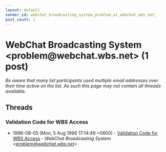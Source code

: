 ```yaml
---
layout: default
sender_id: webchat_broadcasting_system_problem_at_webchat_wbs_net_
post_count: 1
---
```


# WebChat Broadcasting System <problem<span>@</span>webchat.wbs.net> (1 post)

_Be aware that many list participants used multiple email addresses over their time active on the list. As such this page may not contain all threads available._

## Threads

### Validation Code for WBS Access
+ 1996-08-05 (Mon, 5 Aug 1996 17:14:49 +0800) - [Validation Code for WBS Access](/archive/1996/08/558acedf80e93b7401d38bbcee8b30757dd072e8f5c89604733b5d08873c8b8b) - _WebChat Broadcasting System \<problem@webchat.wbs.net\>_


